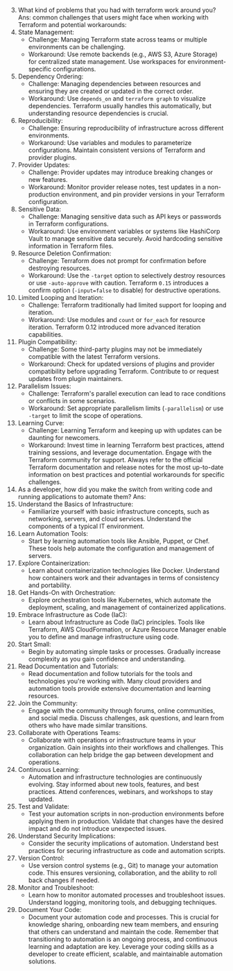 3.	What kind of problems that you had with terraform work around you?
Ans: common challenges that users might face when working with Terraform and potential workarounds:
1. State Management:
   - Challenge: Managing Terraform state across teams or multiple environments can be challenging.
   - Workaround: Use remote backends (e.g., AWS S3, Azure Storage) for centralized state management. Use workspaces for environment-specific configurations.
2. Dependency Ordering:
   - Challenge: Managing dependencies between resources and ensuring they are created or updated in the correct order.
   - Workaround: Use `depends_on` and `terraform graph` to visualize dependencies. Terraform usually handles this automatically, but understanding resource dependencies is crucial.
3. Reproducibility:
   - Challenge: Ensuring reproducibility of infrastructure across different environments.
   - Workaround: Use variables and modules to parameterize configurations. Maintain consistent versions of Terraform and provider plugins.
4. Provider Updates:
   - Challenge: Provider updates may introduce breaking changes or new features.
   - Workaround: Monitor provider release notes, test updates in a non-production environment, and pin provider versions in your Terraform configuration.
5. Sensitive Data:
   - Challenge: Managing sensitive data such as API keys or passwords in Terraform configurations.
   - Workaround: Use environment variables or systems like HashiCorp Vault to manage sensitive data securely. Avoid hardcoding sensitive information in Terraform files.
6. Resource Deletion Confirmation:
   - Challenge: Terraform does not prompt for confirmation before destroying resources.
   - Workaround: Use the `-target` option to selectively destroy resources or use `-auto-approve` with caution. Terraform `0.15` introduces a confirm option (`-input=false` to disable) for destructive operations.
7. Limited Looping and Iteration:
   - Challenge: Terraform traditionally had limited support for looping and iteration.
   - Workaround: Use modules and `count` or `for_each` for resource iteration. Terraform 0.12 introduced more advanced iteration capabilities.
8. Plugin Compatibility:
   - Challenge: Some third-party plugins may not be immediately compatible with the latest Terraform versions.
   - Workaround: Check for updated versions of plugins and provider compatibility before upgrading Terraform. Contribute to or request updates from plugin maintainers.
9. Parallelism Issues:
   - Challenge: Terraform's parallel execution can lead to race conditions or conflicts in some scenarios.
   - Workaround: Set appropriate parallelism limits (`-parallelism`) or use `-target` to limit the scope of operations.
10. Learning Curve:
    - Challenge: Learning Terraform and keeping up with updates can be daunting for newcomers.
    - Workaround: Invest time in learning Terraform best practices, attend training sessions, and leverage documentation. Engage with the Terraform community for support.
Always refer to the official Terraform documentation and release notes for the most up-to-date information on best practices and potential workarounds for specific challenges.
4.	As a developer, how did you make the switch from writing code and running applications to automate them?
Ans: 
1. Understand the Basics of Infrastructure:
   - Familiarize yourself with basic infrastructure concepts, such as networking, servers, and cloud services. Understand the components of a typical IT environment.
2. Learn Automation Tools:
   - Start by learning automation tools like Ansible, Puppet, or Chef. These tools help automate the configuration and management of servers.
3. Explore Containerization:
   - Learn about containerization technologies like Docker. Understand how containers work and their advantages in terms of consistency and portability.
4. Get Hands-On with Orchestration:
   - Explore orchestration tools like Kubernetes, which automate the deployment, scaling, and management of containerized applications.
5. Embrace Infrastructure as Code (IaC):
   - Learn about Infrastructure as Code (IaC) principles. Tools like Terraform, AWS CloudFormation, or Azure Resource Manager enable you to define and manage infrastructure using code.
6. Start Small:
   - Begin by automating simple tasks or processes. Gradually increase complexity as you gain confidence and understanding.
7. Read Documentation and Tutorials:
   - Read documentation and follow tutorials for the tools and technologies you're working with. Many cloud providers and automation tools provide extensive documentation and learning resources.
8. Join the Community:
   - Engage with the community through forums, online communities, and social media. Discuss challenges, ask questions, and learn from others who have made similar transitions.
9. Collaborate with Operations Teams:
   - Collaborate with operations or infrastructure teams in your organization. Gain insights into their workflows and challenges. This collaboration can help bridge the gap between development and operations.
10. Continuous Learning:
    - Automation and infrastructure technologies are continuously evolving. Stay informed about new tools, features, and best practices. Attend conferences, webinars, and workshops to stay updated.
11. Test and Validate:
    - Test your automation scripts in non-production environments before applying them in production. Validate that changes have the desired impact and do not introduce unexpected issues.
12. Understand Security Implications:
    - Consider the security implications of automation. Understand best practices for securing infrastructure as code and automation scripts.
13. Version Control:
    - Use version control systems (e.g., Git) to manage your automation code. This ensures versioning, collaboration, and the ability to roll back changes if needed.
14. Monitor and Troubleshoot:
    - Learn how to monitor automated processes and troubleshoot issues. Understand logging, monitoring tools, and debugging techniques.
15. Document Your Code:
    - Document your automation code and processes. This is crucial for knowledge sharing, onboarding new team members, and ensuring that others can understand and maintain the code.
Remember that transitioning to automation is an ongoing process, and continuous learning and adaptation are key. Leverage your coding skills as a developer to create efficient, scalable, and maintainable automation solutions.
